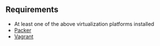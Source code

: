 ## Requirements

* At least one of the above virtualization platforms installed
* [Packer](https://learn.hashicorp.com/tutorials/packer/getting-started-install)
* [Vagrant](https://www.vagrantup.com/docs/installation)
